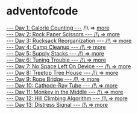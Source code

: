 # adventofcode

[--- Day 1: Calorie Counting ---](./day01/day01.py) /!\ => [more](https://adventofcode.com/2022/day/1)   
[--- Day 2: Rock Paper Scissors ---](./day02/day02.py)[ /!\ => more](https://adventofcode.com/2022/day/2)   
[--- Day 3: Rucksack Reorganization ---](./day03/day03.py)[ /!\ => more](https://adventofcode.com/2022/day/3)   
[--- Day 4: Camp Cleanup ---](./day04/day04.py)[ /!\ => more](https://adventofcode.com/2022/day/4)   
[--- Day 5: Supply Stacks ---](./day05/day05.py)[ /!\ => more](https://adventofcode.com/2022/day/5)   
[--- Day 6: Tuning Trouble ---](./day06/day06.py)[ /!\ => more](https://adventofcode.com/2022/day/6)   
[--- Day 7: No Space Left On Device ---](./day07/day07.py)[ /!\ => more](https://adventofcode.com/2022/day/7)   
[--- Day 8: Treetop Tree House ---](./day08/day08.py)[ /!\ => more](https://adventofcode.com/2022/day/8)   
[--- Day 9: Rope Bridge ---](./day09/day09.py)[ /!\ => more](https://adventofcode.com/2022/day/9)   
[--- Day 10: Cathode-Ray Tube ---](./day10/day10.py)[ /!\ => more](https://adventofcode.com/2022/day/10)   
[--- Day 11: Monkey in the Middle ---](./day11/day11.py)[ /!\ => more](https://adventofcode.com/2022/day/11)  
[--- Day 12: Hill Climbing Algorithm ---](./day12/day12.py)[ /!\ => more](https://adventofcode.com/2022/day/12)  
[--- Day 13: Distress Signal ---](./day13/day13.py)[ /!\ => more](https://adventofcode.com/2022/day/13)   
